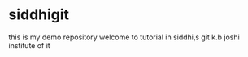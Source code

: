 # siddhigit
this is my demo repository
welcome to tutorial in siddhi,s git
k.b joshi institute of it
